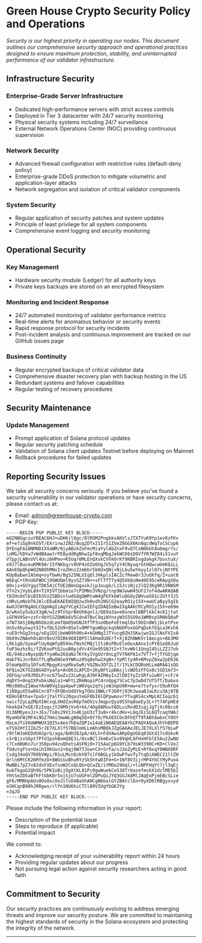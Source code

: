 # Green House Crypto Security Policy and Operations

*Security is our highest priority in operating our nodes. This document outlines our comprehensive security approach and operational practices designed to ensure maximum protection, stability, and uninterrupted performance of our validator infrastructure.*

## Infrastructure Security

### Enterprise-Grade Server Infrastructure
- Dedicated high-performance servers with strict access controls
- Deployed in Tier 3 datacenter with 24/7 security monitoring
- Physical security systems including 24/7 surveillance
- External Network Operations Center (NOC) providing continuous supervision

### Network Security
- Advanced firewall configuration with restrictive rules (default-deny policy)
- Enterprise-grade DDoS protection to mitigate volumetric and application-layer attacks
- Network segregation and isolation of critical validator components

### System Security
- Regular application of security patches and system updates
- Principle of least privilege for all system components
- Comprehensive event logging and security monitoring

## Operational Security

### Key Management
- Hardware security module (Ledger) for all authority keys
- Private keys backups are stored on an encrypted filesystem

### Monitoring and Incident Response
- 24/7 automated monitoring of validator performance metrics
- Real-time alerts for anomalous behavior or security events
- Rapid response protocol for security incidents
- Post-incident analysis and continuous improvement are tracked on our GitHub issues page

### Business Continuity
- Regular encrypted backups of critical validator data
- Comprehensive disaster recovery plan with backup hosting in the US
- Redundant systems and failover capabilities
- Regular testing of recovery procedures

## Security Maintenance

### Update Management
- Prompt application of Solana protocol updates
- Regular security patching schedule
- Validation of Solana client updates Testnet before deploying on Mainnet
- Rollback procedures for failed updates

## Reporting Security Issues

We take all security concerns seriously. If you believe you've found a security vulnerability in our validator operations or have security concerns, please contact us at:

- Email: [admin@greenhouse-crypto.com](mailto:admin@greenhouse-crypto.com)
- PGP Key:

```
-----BEGIN PGP PUBLIC KEY BLOCK-----
mQINBGgcsuYBEAC6HJ+uDH6jlQgc/8lM3M2PngbksAKVlsJTXTYuK9Yp1ev8zFKv
mf+e7iGg9nkO5T/EXrinwJZNZ/Bug2DTx21IrS1ZVeZ8GGX6Kn8qcdWqToCSCup6
DYEngFAiBNMND1XXaWM/0jyABzkZoFmcMiaYylAbZnxF9vQ7CxN0bUtAu6mgr7s/
loMG/hDYw7vWdBAawtrPE8yddRgNhwIpf8xqMbgJekWCK6sD9VfYR7WZ84iX1vuY
V7ppjLABnVVl4Ucz6HPmv+K5Uqr0MLEnQXvkCVhkOrKf9KBRIngdakgk7UvstuX/
e9J7lBuceuKMK9Ar15fNKbq/v9UP4sOZoOUgJV5q7yY4CNyaqrGtHQwcwUeKQiLL
AAnEOpQhpWd2N8OhMNxIroZHnzZzmbbr5b6UxQNj+NjLbu5wYmyyIzl07sjNtYPE
KUpBabwnIASmq+oyTbwH/BgS25NLUIqQlJHkplsIACZcfRew0r3JuOXfq/Z+uat8
W6EqC+tRnUGFWOCj9GWUQml9ysSZ73N++sFlTfTTy4Q5UkQsNm40E95ceRApgS0a
Q9vjs+GSYgqzTDK54jCTUE2BmnUgxxkJjpJougb/L15JciNjz2lQ23Kg9R1VNWSM
VTn2xjVybL8X+T2X5VT1bbmio7cPIMNs3VNzg/tnp9WJwwH45UF27of4dwARAQAB
tDZHcmVlbiBIb3VzZSBDcnlwdG8gQWRtaW4gPGFkbWluQGdyZWVuaG91c2UtY3J5
cHRvLmNvbT6JAlcEEwEKAEEWIQQzw3k0vdh2NSCG2eayRO1y15X+ewUCaByy5gIb
AwUJCWYBgAULCQgHAgIiAgYVCgkICwIEFgIDAQIeBwIXgAAKCRCyRO1y15X+e69m
D/wKeSy5ubzX3gW/w1z9Tn5prBkUh6qnlz/Q69a3ave0xnexlBBPlkkC4cK1jtat
iGFNV0Se+zzFr4bYSSZQW6k6V5Cdn4TBvC9qiNYnsyW3S5SO9o1WM0sp5RNkQ8aP
o7W73ASjDBpNhbbzdLemfQmO5mGNJXfTP3so0beFeEtmqlQxl9UIn8W1jbLetPse
Un5vXbyowyt5IfvfQL52U9+8Selv8MFYguWDgckqSNbDPoxGGPqDxkfEqia3Ksh6
+uE9rhGgZnsg/oEg1DIjbeW09h90s4+kGHNg2JTYucg0ZHJ5KwjwoIGJlNsFXIs0
O6X9vZNAehOsAhtNsU7OIBk9O8IBP5l5AhmdU8ErT+Xj8ZhNWKVrIAeLgs+8b3MO
LRk1g8/GyeaPlUy0qWfpB594ufNshCMQjlItzBsPBvEleOexAAnxIcPY81eQ8JuU
foP3wzhz9i/fZVKooPtQJuuB0pjdYc4tUe95SNJt2+t7nvWbl1UngI45iLZZJ7oh
XE/046zxNyxpQbfYymRw26QaNz7KYkyIVgGVrOnLgTV76KPA1x7VT7+fjTYGOjqm
HabT9iJnrBXnTfLqMwON5e9YWKuz05q8ehw2XqN+/YpMlty4R+KMvpZ0xw2pEK36
DlmaHpOSy1OfsdCMpgyKzvpRkw5wR/VGZNu3OfZLIf/1YLkCDQRoHLLmARAA1sQG
6FQie2K7GIbBG4DYyafp+AnD61LAPCD+2KyBFtipNAsjlcWD5zFFGx8clGD1m73+
2QFGq/vX9JRDLProc675wZv22LwhgLA39FAIMAyIxZlDO1YyZzSRfu1wNYj+cF/4
dqDY5+0ngIXPxbksNqla1+WFtLZRmNopiPC4rnUpg7SCxC7p3wDd7UT5fT/Dabvn
MNj080uZ1WaeYAnW0VgIqa4pwFiW6Vqx2qYsjxWJmpU9R+mw+e7tofyxrS9uRYQ4
I108guX5SwRkCnr8TrdFQ6nUdUtkg7OUx1NWLrFJO0Yj93hJwaaBJaLKcu3Aj07B
KEHoSBtha+7pxGrjYalfFi20qvuYeGF0bI6lQPpwmovrYTxqRS4cxMpLKCIoqcb1
nwicfZyLqZMpXIWcxqLXHdZasR6pTmOVzvJmqpcQya9S5hq8oeEy3L+7t74FpHEd
hkekQ47xUE/EzIogcjY20M9jVv6+kk/4Og8AMuut6DLuiRndD3iqjJgTjXc88cs0
Ui36MQyesJz+JEx/To8s29VzJn4EjpU3zT3u8+r4kcdHv+L8qJEiSL6QTcaqYWAJ
MyaHbFWjMF4i9GZ7Hmi3mwWLgN0q5Q+6Y70/PkX65COcDFhQTT9TABt8wbxCYOOY
MaLmJTsV6UWMWUX1QI5v4eo7hDaZQP1u14aEiN0AEQEAAYkCPAQYAQoAJhYhBDPD
eTS92HY1IIbZ5rJE7XLXlf57BQJoHLLmAhsMBQkJZgGAAAoJELJE7XLXlf57bLwP
/0tlWJoKEDdUHJprG/aga/BdH38JpA/4XLh+FdVAwsARpDgUGEq83Gtd17cdUkvR
sSrBjzvS6pt7Pfd1pshBomQ8E3i/8sxBClJkmEvCkv99qHL6FHxHFblE5Au2ZwNU
c7CxmBUKn7ur358pu94zuQhetsASFNj0+715AaCp6G9YLb79sW3390C+KD+ClVeJ
fUdutgFto+UaihIHkUxn2+bqj0W7TJow+CX+SrFa/vJ3oZyMiE+Rf0xqY0WNXORF
Csdg34oQV7R0bVWpi/R1uLMcnOzbYO7slF6BGLy1kOwPfwvTy7tqDiXWEC21ltZH
Qrln6MtCK26MfmzD+8WUiGvBhuRYzSk5htwDIFm+G+1Nf8V3ijrMP4Y6CtMyPuo4
MwNBi7pZ7v82dxFXExfxoW2CoQLQG+QCwZE/iYMOo29Oql/+lsNPFHqYt7jl3qEj
6ubTkgoG2Qh9G/5PKIoBijOgXtKL01Pc0gwWuekCe538TrUasefmskX1dzlME5bI
YHtSe2D5aBfhFtUbKBr5ojSjU7sUGFmlZOPuQiJYQ3GGJk8MlJAqEoPjmEBcSLie
gF6/MMRHp6Uv0Oo8xcXoJiTvD4Ba5hAHCgNbbalGtZBAtclEn+9yXD6tRBgyxvyd
oSHCqnB98hJRRgws/rlYn1NU6hiCT5l89VIUgYbGK3Yg
=3qJO
-----END PGP PUBLIC KEY BLOCK-----
```

Please include the following information in your report:
- Description of the potential issue
- Steps to reproduce (if applicable)
- Potential impact

We commit to:
- Acknowledging receipt of your vulnerability report within 24 hours
- Providing regular updates about our progress
- Not pursuing legal action against security researchers acting in good faith

## Commitment to Security

Our security practices are continuously evolving to address emerging threats and improve our security posture. We are committed to maintaining the highest standards of security in the Solana ecosystem and protecting the integrity of the network.

---
